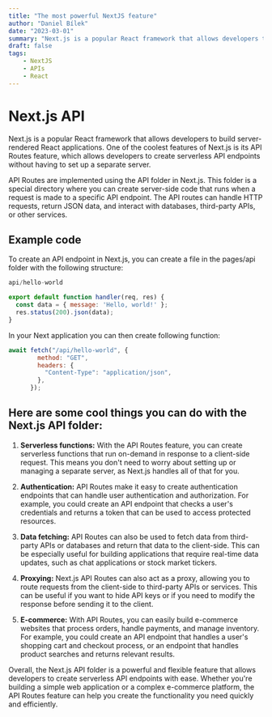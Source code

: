 ```yaml
---
title: "The most powerful NextJS feature"
author: "Daniel Bílek"
date: "2023-03-01"
summary: "Next.js is a popular React framework that allows developers to build server-rendered React applications. One of the coolest features of Next.js is its API Routes feature, which allows developers to create serverless API endpoints without having to set up a separate server."
draft: false
tags:
    - NextJS
    - APIs
    - React
---
```


# Next.js API

Next.js is a popular React framework that allows developers to build server-rendered React applications. One of the coolest features of Next.js is its API Routes feature, which allows developers to create serverless API endpoints without having to set up a separate server.

API Routes are implemented using the API folder in Next.js. This folder is a special directory where you can create server-side code that runs when a request is made to a specific API endpoint. The API routes can handle HTTP requests, return JSON data, and interact with databases, third-party APIs, or other services.

## Example code

To create an API endpoint in Next.js, you can create a file in the pages/api folder with the following structure:

```javascript
api/hello-world

export default function handler(req, res) {
  const data = { message: 'Hello, world!' };
  res.status(200).json(data);
}
```

In your Next application you can then create following function:

```javascript
await fetch("/api/hello-world", {
        method: "GET",
        headers: {
          "Content-Type": "application/json",
        },
      });
```

## Here are some cool things you can do with the Next.js API folder:

1. **Serverless functions:** With the API Routes feature, you can create serverless functions that run on-demand in response to a client-side request. This means you don't need to worry about setting up or managing a separate server, as Next.js handles all of that for you.

2. **Authentication:** API Routes make it easy to create authentication endpoints that can handle user authentication and authorization. For example, you could create an API endpoint that checks a user's credentials and returns a token that can be used to access protected resources.

3. **Data fetching:** API Routes can also be used to fetch data from third-party APIs or databases and return that data to the client-side. This can be especially useful for building applications that require real-time data updates, such as chat applications or stock market tickers.

4. **Proxying:** Next.js API Routes can also act as a proxy, allowing you to route requests from the client-side to third-party APIs or services. This can be useful if you want to hide API keys or if you need to modify the response before sending it to the client.

5. **E-commerce:** With API Routes, you can easily build e-commerce websites that process orders, handle payments, and manage inventory. For example, you could create an API endpoint that handles a user's shopping cart and checkout process, or an endpoint that handles product searches and returns relevant results.

Overall, the Next.js API folder is a powerful and flexible feature that allows developers to create serverless API endpoints with ease. Whether you're building a simple web application or a complex e-commerce platform, the API Routes feature can help you create the functionality you need quickly and efficiently.